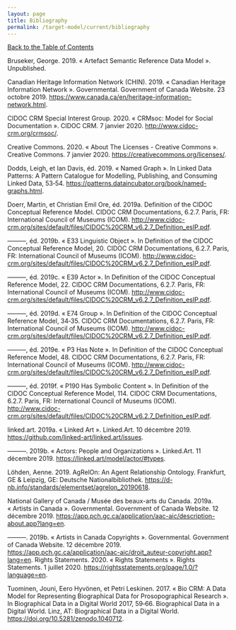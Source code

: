 ```yaml
---
layout: page
title: Bibliography
permalink: /target-model/current/bibliography
---
```

[Back to the Table of Contents](/target-model/current/information#table-of-contents)

<a name="bruseker-2019"></a>Bruseker, George. 2019. « Artefact Semantic Reference Data Model ». Unpublished.

<a name="canadian-heritage-information-network-chin-2019"></a>Canadian Heritage Information Network (CHIN). 2019. « Canadian Heritage Information Network ». Governmental. Government of Canada Website. 23 octobre 2019. https://www.canada.ca/en/heritage-information-network.html.

<a name="cidoc-crm-special-interest-group-2020"></a>CIDOC CRM Special Interest Group. 2020. « CRMsoc: Model for Social Documentation ». CIDOC CRM. 7 janvier 2020. http://www.cidoc-crm.org/crmsoc/.

<a name="creative-commons-2020"></a>Creative Commons. 2020. « About The Licenses - Creative Commons ». Creative Commons. 7 janvier 2020. https://creativecommons.org/licenses/.

<a name="dodds-and-davis-2019"></a>Dodds, Leigh, et Ian Davis, éd. 2019. « Named Graph ». In Linked Data Patterns: A Pattern Catalogue for Modelling, Publishing, and Consuming Linked Data, 53‑54. https://patterns.dataincubator.org/book/named-graphs.html.

<a name="doerr-and-ore-2019a"></a>Doerr, Martin, et Christian Emil Ore, éd. 2019a. Definition of the CIDOC Conceptual Reference Model. CIDOC CRM Documentations, 6.2.7. Paris, FR: International Council of Museums (ICOM). http://www.cidoc-crm.org/sites/default/files/CIDOC%20CRM_v6.2.7_Definition_esIP.pdf.

<a name="doerr-and-ore-2019b"></a>———, éd. 2019b. « E33 Linguistic Object ». In Definition of the CIDOC Conceptual Reference Model, 20. CIDOC CRM Documentations, 6.2.7. Paris, FR: International Council of Museums (ICOM). http://www.cidoc-crm.org/sites/default/files/CIDOC%20CRM_v6.2.7_Definition_esIP.pdf.

<a name="doerr-and-ore-2019c"></a>———, éd. 2019c. « E39 Actor ». In Definition of the CIDOC Conceptual Reference Model, 22. CIDOC CRM Documentations, 6.2.7. Paris, FR: International Council of Museums (ICOM). http://www.cidoc-crm.org/sites/default/files/CIDOC%20CRM_v6.2.7_Definition_esIP.pdf.

<a name="doerr-and-ore-2019d"></a>———, éd. 2019d. « E74 Group ». In Definition of the CIDOC Conceptual Reference Model, 34‑35. CIDOC CRM Documentations, 6.2.7. Paris, FR: International Council of Museums (ICOM). http://www.cidoc-crm.org/sites/default/files/CIDOC%20CRM_v6.2.7_Definition_esIP.pdf.

<a name="doerr-and-ore-2019e"></a>———, éd. 2019e. « P3 Has Note ». In Definition of the CIDOC Conceptual Reference Model, 48. CIDOC CRM Documentations, 6.2.7. Paris, FR: International Council of Museums (ICOM). http://www.cidoc-crm.org/sites/default/files/CIDOC%20CRM_v6.2.7_Definition_esIP.pdf.

<a name="doerr-and-ore-2019f"></a>———, éd. 2019f. « P190 Has Symbolic Content ». In Definition of the CIDOC Conceptual Reference Model, 114. CIDOC CRM Documentations, 6.2.7. Paris, FR: International Council of Museums (ICOM). http://www.cidoc-crm.org/sites/default/files/CIDOC%20CRM_v6.2.7_Definition_esIP.pdf.

<a name="linked-art-2019a"></a>linked.art. 2019a. « Linked Art ». Linked.Art. 10 décembre 2019. https://github.com/linked-art/linked.art/issues.

<a name="linked-art-2019b"></a>———. 2019b. « Actors: People and Organizations ». Linked.Art. 11 décembre 2019. https://linked.art/model/actor/#types.

<a name="lohden-2019"></a>Löhden, Aenne. 2019. AgRelOn: An Agent Relationship Ontology. Frankfurt, GE & Leipzig, GE: Deutsche Nationalbibliothek. https://d-nb.info/standards/elementset/agrelon_20190618.

<a name="national-gallery-of-canada-musée-des-beaux-arts-du-canada-2019a"></a>National Gallery of Canada / Musée des beaux-arts du Canada. 2019a. « Artists in Canada ». Governmental. Government of Canada Website. 12 décembre 2019. https://app.pch.gc.ca/application/aac-aic/description-about.app?lang=en.

<a name="national-gallery-of-canada-musée-des-beaux-arts-du-canada-2019b"></a>———. 2019b. « Artists in Canada Copyrights ». Governmental. Government of Canada Website. 12 décembre 2019. https://app.pch.gc.ca/application/aac-aic/droit_auteur-copyright.app?lang=en.
Rights Statements. 2020. « Rights Statements ». Rights Statements. 1 juillet 2020. https://rightsstatements.org/page/1.0/?language=en.

<a name="tuominen-hyvonen-and-leskinen-2017"></a>Tuominen, Jouni, Eero Hyvönen, et Petri Leskinen. 2017. « Bio CRM: A Data Model for Representing Biographical Data for Prosopographical Research ». In Biographical Data in a Digital World 2017, 59‑66. Biographical Data in a Digital World. Linz, AT: Biographical Data in a Digital World. https://doi.org/10.5281/zenodo.1040712.



    

